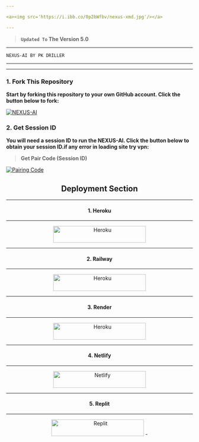```yaml
---

<a><img src='https://i.ibb.co/0p2bWfbv/nexus-xmd.jpg'/></a>

---
```

    
> **`Updated To` The Version 5.0**
---

```
NEXUS-AI BY PK DRILLER 
```
---


 

---
### 1. Fork This Repository

**Start by forking this repository to your own GitHub account. Click the button below to fork:**

  <a href="https://github.com/Pkdriller/NEXUS-AI/fork"><img title="NEXUS-AI" src="https://img.shields.io/badge/FORK-NEXUS AI-h?color=blue&style=for-the-badge&logo=stackshare"></a>
  
### 2. Get Session ID 

**You will need a session ID to run the NEXUS-AI. Click the button below to obtain your session ID.if any error in loading site try vpn:**

> **Get Pair Code (Session ID)**

<a href='https://aNsarpair.onrender.com' target="_blank">
  <img alt='Pairing Code' src='https://img.shields.io/badge/Get%20Pairing%20Code-B700FB?style=for-the-badge&logo=opencv&logoColor=black'/>
</a>
<br> 

<h2 align="center">Deployment Section</h2>

---

<h4 align="center">1. Heroku</h4>
<p style="text-align: center; font-size: 1.2em;">

---

<p align="center">
<a href='https://dashboard.heroku.com/new-app?template=https://github.com/Pkdriller/NEXUS-AI' target="_blank"><img alt='Heroku' src='https://img.shields.io/badge/-heroku ‎ deploy-purple?style=for-the-badge&logo=heroku&logoColor=white'/< width=250 height=45/p></a>

---

<h4 align="center">2. Railway</h4>
<p style="text-align: center; font-size: 1.2em;">

---

<p align="center">
<a href='https://railway.app/new' target="_blank"><img alt='Heroku' src='https://img.shields.io/badge/-railway deploy-FF8700?style=for-the-badge&logo=railway&logoColor=white'/< width=250 height=45/p></a>

---

<h4 align="center">3. Render</h4>
<p style="text-align: center; font-size: 1.2em;">

---
  
<p align="center">
<a href='https://dashboard.render.com/web/new' target="_blank"><img alt='Heroku' src='https://img.shields.io/badge/-Render deploy-black?style=for-the-badge&logo=render&logoColot=white'/< width=250 height=45/p></a>

---

<h4 align="center">4. Netlify</h4>
<p style="text-align: center; font-size: 1.2em;">

---
 
<p align="center">
<a href='https://app.netlify.com/' target="_blank"><img alt='Netlify' src='https://img.shields.io/badge/-Netlify Deploy-CC00FF?style=for-the-badge&logo=netlify&logoColor=white'/< width=250 height=45/p></a> </a>

---

<h4 align="center">5. Replit</h4>
<p style="text-align: center; font-size: 1.2em;">

---

<p align="center">
<a href='https://replit.com/~' target="_blank"><img alt='Replit' src='https://img.shields.io/badge/-Replit Deploy-1976D2?style=for-the-badge&logo=replit&logoColor=white'/< width=250 height=45/p></a> </a>
 -
